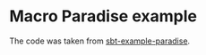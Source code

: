# Macro Paradise example
The code was taken from [sbt-example-paradise](https://github.com/scalamacros/sbt-example-paradise).
